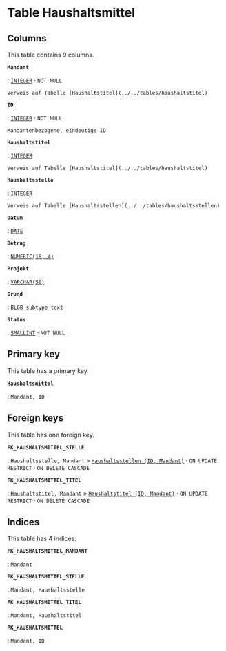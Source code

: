 # Table **Haushaltsmittel**

## Columns

This table contains 9 columns.

**`Mandant`**

:   [`INTEGER`](https://firebirdsql.org/file/documentation/html/en/refdocs/fblangref40/firebird-40-language-reference.html#fblangref40-datatypes-inttypes) · `NOT NULL`

    Verweis auf Tabelle [Haushaltstitel](../../tables/haushaltstitel)

**`ID`**

:   [`INTEGER`](https://firebirdsql.org/file/documentation/html/en/refdocs/fblangref40/firebird-40-language-reference.html#fblangref40-datatypes-inttypes) · `NOT NULL`

    Mandantenbezogene, eindeutige ID

**`Haushaltstitel`**

:   [`INTEGER`](https://firebirdsql.org/file/documentation/html/en/refdocs/fblangref40/firebird-40-language-reference.html#fblangref40-datatypes-inttypes)

    Verweis auf Tabelle [Haushaltstitel](../../tables/haushaltstitel)

**`Haushaltsstelle`**

:   [`INTEGER`](https://firebirdsql.org/file/documentation/html/en/refdocs/fblangref40/firebird-40-language-reference.html#fblangref40-datatypes-inttypes)

    Verweis auf Tabelle [Haushaltsstellen](../../tables/haushaltsstellen)

**`Datum`**

:   [`DATE`](https://firebirdsql.org/file/documentation/html/en/refdocs/fblangref40/firebird-40-language-reference.html#fblangref40-datatypes-datetime)

**`Betrag`**

:   [`NUMERIC(18, 4)`](https://firebirdsql.org/file/documentation/html/en/refdocs/fblangref40/firebird-40-language-reference.html#fblangref40-datatypes-fixedtypes)

**`Projekt`**

:   [`VARCHAR(50)`](https://firebirdsql.org/file/documentation/html/en/refdocs/fblangref40/firebird-40-language-reference.html#fblangref40-datatypes-chartypes)

**`Grund`**

:   [`BLOB subtype text`](https://firebirdsql.org/file/documentation/html/en/refdocs/fblangref40/firebird-40-language-reference.html#fblangref40-datatypes-bnrytypes)

**`Status`**

:   [`SMALLINT`](https://firebirdsql.org/file/documentation/html/en/refdocs/fblangref40/firebird-40-language-reference.html#fblangref40-datatypes-inttypes) · `NOT NULL`

## Primary key

This table has a primary key.

**`Haushaltsmittel`**

:   `Mandant, ID`

## Foreign keys

This table has one foreign key.

**`FK_HAUSHALTSMITTEL_STELLE`**

:   `Haushaltsstelle, Mandant` » [`Haushaltsstellen (ID, Mandant)`](../../tables/haushaltsstellen) · `ON UPDATE RESTRICT` · `ON DELETE CASCADE`

**`FK_HAUSHALTSMITTEL_TITEL`**

:   `Haushaltstitel, Mandant` » [`Haushaltstitel (ID, Mandant)`](../../tables/haushaltstitel) · `ON UPDATE RESTRICT` · `ON DELETE CASCADE`

## Indices

This table has 4 indices.

**`FK_HAUSHALTSMITTEL_MANDANT`**

:   `Mandant`

**`FK_HAUSHALTSMITTEL_STELLE`**

:   `Mandant, Haushaltsstelle`

**`FK_HAUSHALTSMITTEL_TITEL`**

:   `Mandant, Haushaltstitel`

**`PK_HAUSHALTSMITTEL`**

:   `Mandant, ID`
